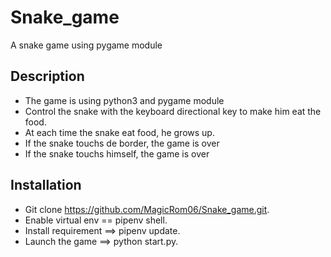# Snake_game
A snake game using pygame module

## Description
- The game is using python3 and pygame module
- Control the snake with the keyboard directional key to make him eat the food.
- At each time the snake eat food, he grows up.
- If the snake touchs de border, the game is over
- If the snake touchs himself, the game is over

## Installation
- Git clone https://github.com/MagicRom06/Snake_game.git.
- Enable virtual env == pipenv shell.
- Install requirement ==> pipenv update.
- Launch the game ==> python start.py.
